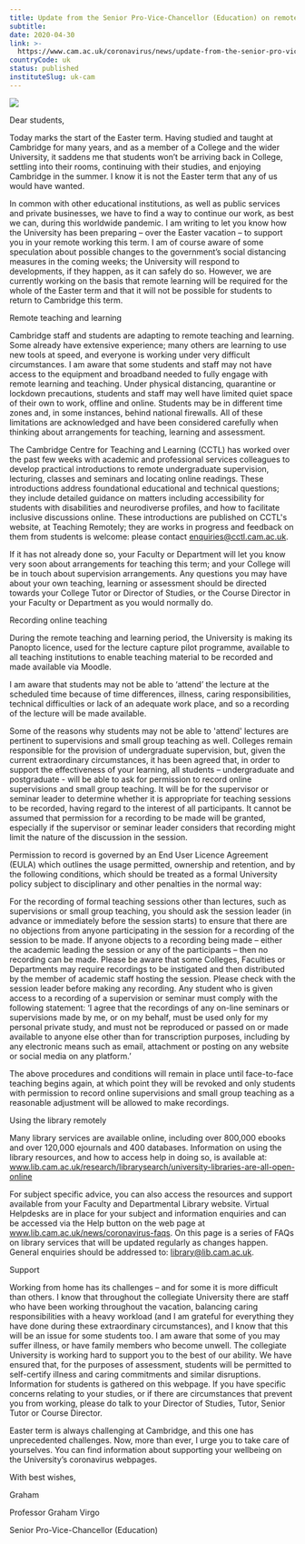 ```yaml
---
title: Update from the Senior Pro-Vice-Chancellor (Education) on remote teaching and learning during Easter term
subtitle: 
date: 2020-04-30
link: >-
  https://www.cam.ac.uk/coronavirus/news/update-from-the-senior-pro-vice-chancellor-education-on-remote-teaching-and-learning-during-Easter-term
countryCode: uk
status: published
instituteSlug: uk-cam
---
```

![](https://www.cam.ac.uk/sites/www.cam.ac.uk/files/favicon.ico)

Dear students,

Today marks the start of the Easter term. Having studied and taught at Cambridge for many years, and as a member of a College and the wider University, it saddens me that students won’t be arriving back in College, settling into their rooms, continuing with their studies, and enjoying Cambridge in the summer. I know it is not the Easter term that any of us would have wanted.

In common with other educational institutions, as well as public services and private businesses, we have to find a way to continue our work, as best we can, during this worldwide pandemic. I am writing to let you know how the University has been preparing – over the Easter vacation – to support you in your remote working this term. I am of course aware of some speculation about possible changes to the government’s social distancing measures in the coming weeks; the University will respond to developments, if they happen, as it can safely do so. However, we are currently working on the basis that remote learning will be required for the whole of the Easter term and that it will not be possible for students to return to Cambridge this term.

Remote teaching and learning

Cambridge staff and students are adapting to remote teaching and learning. Some already have extensive experience; many others are learning to use new tools at speed, and everyone is working under very difficult circumstances. I am aware that some students and staff may not have access to the equipment and broadband needed to fully engage with remote learning and teaching. Under physical distancing, quarantine or lockdown precautions, students and staff may well have limited quiet space of their own to work, offline and online. Students may be in different time zones and, in some instances, behind national firewalls. All of these limitations are acknowledged and have been considered carefully when thinking about arrangements for teaching, learning and assessment.

The Cambridge Centre for Teaching and Learning (CCTL) has worked over the past few weeks with academic and professional services colleagues to develop practical introductions to remote undergraduate supervision, lecturing, classes and seminars and locating online readings. These introductions address foundational educational and technical questions; they include detailed guidance on matters including accessibility for students with disabilities and neurodiverse profiles, and how to facilitate inclusive discussions online. These introductions are published on CCTL's website, at Teaching Remotely; they are works in progress and feedback on them from students is welcome: please contact enquiries@cctl.cam.ac.uk.

If it has not already done so, your Faculty or Department will let you know very soon about arrangements for teaching this term; and your College will be in touch about supervision arrangements. Any questions you may have about your own teaching, learning or assessment should be directed towards your College Tutor or Director of Studies, or the Course Director in your Faculty or Department as you would normally do.

Recording online teaching

During the remote teaching and learning period, the University is making its Panopto licence, use​d for the lecture capture pilot programme, available to all teaching institutions to enable teaching material to be recorded and made available via Moodle.

I am aware that students may not be able to ‘attend’ the lecture at the scheduled time because of time differences, illness, caring responsibilities, technical difficulties or lack of an adequate work place, and so a recording of the lecture will be made available.

Some of the reasons why students may not be able to 'attend' lectures are pertinent to supervisions and small group teaching as well. Colleges remain responsible for the provision of undergraduate supervision, but, given the current extraordinary circumstances, it has been agreed that, in order to support the effectiveness of your learning, all students – undergraduate and postgraduate - will be able to ask for permission to record online supervisions and small group teaching. It will be for the supervisor or seminar leader to determine whether it is appropriate for teaching sessions to be recorded, having regard to the interest of all participants. It cannot be assumed that permission for a recording to be made will be granted, especially if the supervisor or seminar leader considers that recording might limit the nature of the discussion in the session.

Permission to record is governed by an End User Licence Agreement (EULA) which outlines the usage permitted, ownership and retention, and by the following conditions, which should be treated as a formal University policy subject to disciplinary and other penalties in the normal way:

For the recording of formal teaching sessions other than lectures, such as supervisions or small group teaching, you should ask the session leader (in advance or immediately before the session starts) to ensure that there are no objections from anyone participating in the session for a recording of the session to be made. If anyone objects to a recording being made – either the academic leading the session or any of the participants – then no recording can be made. Please be aware that some Colleges, Faculties or Departments may require recordings to be instigated and then distributed by the member of academic staff hosting the session. Please check with the session leader before making any recording. Any student who is given access to a recording of a supervision or seminar must comply with the following statement: ‘I agree that the recordings of any on-line seminars or supervisions made by me, or on my behalf, must be used only for my personal private study, and must not be reproduced or passed on or made available to anyone else other than for transcription purposes, including by any electronic means such as email, attachment or posting on any website or social media on any platform.’

The above procedures and conditions will remain in place until face-to-face teaching begins again, at which point they will be revoked and only students with permission to record online supervisions and small group teaching as a reasonable adjustment will be allowed to make recordings.

Using the library remotely

Many library services are available online, including over 800,000 ebooks and over 120,000 ejournals and 400 databases. Information on using the library resources, and how to access help in doing so, is available at: www.lib.cam.ac.uk/research/librarysearch/university-libraries-are-all-open-online

For subject specific advice, you can also access the resources and support available from your Faculty and Departmental Library website. Virtual Helpdesks are in place for your subject and information enquiries and can be accessed via the Help button on the web page at www.lib.cam.ac.uk/news/coronavirus-faqs. On this page is a series of FAQs on library services that will be updated regularly as changes happen. General enquiries should be addressed to: library@lib.cam.ac.uk.

Support

Working from home has its challenges – and for some it is more difficult than others. I know that throughout the collegiate University there are staff who have been working throughout the vacation, balancing caring responsibilities with a heavy workload (and I am grateful for everything they have done during these extraordinary circumstances), and I know that this will be an issue for some students too. I am aware that some of you may suffer illness, or have family members who become unwell. The collegiate University is working hard to support you to the best of our ability. We have ensured that, for the purposes of assessment, students will be permitted to self-certify illness and caring commitments and similar disruptions. Information for students is gathered on this webpage. If you have specific concerns relating to your studies, or if there are circumstances that prevent you from working, please do talk to your Director of Studies, Tutor, Senior Tutor or Course Director.

Easter term is always challenging at Cambridge, and this one has unprecedented challenges. Now, more than ever, I urge you to take care of yourselves. You can find information about supporting your wellbeing on the University’s coronavirus webpages.

With best wishes,

Graham

Professor Graham Virgo

Senior Pro-Vice-Chancellor (Education)